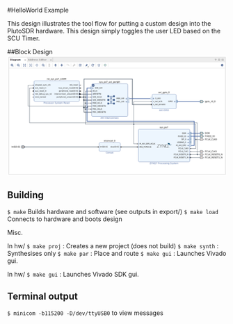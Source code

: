 #HelloWorld Example

This design illustrates the tool flow for putting a custom design into the PlutoSDR hardware.
This design simply toggles the user LED based on the SCU Timer.

##Block Design
![Block Design](images/block_design.png)

## Building

`$ make`   Builds hardware and software (see outputs in export/)
`$ make load`  Connects to hardware and boots design 

Misc.

In hw/
`$ make proj`   : Creates a new project (does not build)
`$ make synth`  : Synthesises only
`$ make par`    : Place and route
`$ make gui`    : Launches Vivado gui.

In hw/
`$ make gui`    : Launches Vivado SDK gui.

## Terminal output
`$ minicom -b115200 -D/dev/ttyUSB0` to view messages
